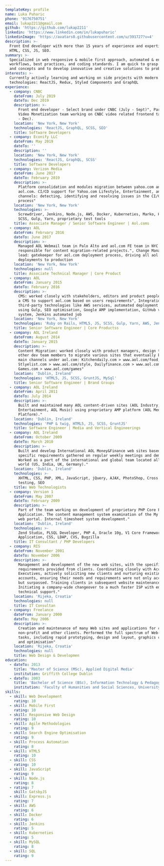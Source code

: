```yaml
---
templateKey: profile
name: Luka Puharic
phone: '9176750751'
email: lukap2211@gmail.com
github: 'https://github.com/lukap2211'
linkedin: 'https://www.linkedin.com/in/lukapuharic'
linkedinImage: 'https://avatars0.githubusercontent.com/u/391727?v=4'
description: >-
  Front End developer with more than 15 years of experience and expertise in
  HTML, CSS, JS, SEO.
summary: >-
  Specialized in web responsive & mobile first approach, automated & enhanced
  workflows, best practices, and coding standards. I am quick to grasp new ideas
  and concepts and to develop innovative and creative solutions to problems
interests: >-
  Currently actively learning and working on side projects with modern
  technologies: ReactJS, Redux, Styled Components and GraphQL
experience:
  - company: CNBC
    dateFrom: July 2019
    dateTo: Dec 2019
    description: >-
      Front end developer - Select brand under CNBC (July - Sept)", Part of the
      Video Monetization team working on CNBC video related frontend tasks (Oct
      - Dec).
    location: 'New York, New York'
    technologies: 'ReactJS, GraphQL, SCSS, SEO'
    title: Software Developers
  - company: Econify LLC
    dateFrom: May 2019
    dateTo: ''
    description: ''
    location: 'New York, New York'
    technologies: 'ReactJS, GraphQL, SCSS'
    title: Software Developers
  - company: Verizon Media
    dateFrom: June 2017
    dateTo: February 2019
    description: >-
      Platform consolidation and modules migration between yahoo.com and
      aol.com. CI/CD support for Yahoo.com Lifestyle, Entertainment, and Sports
      channels: detecting, identifying and resolving issues in the CI/CD
      process"
    location: 'New York, New York'
    technologies: >-
      Screwdriver, Jenkins, Node.js, AWS, Docker, Kuberneties, Marko, HTML5, JS,
      SCSS, Gulp, Yarn, proprietary test tools
    title: Associate Manager / Senior Software Engineer | Aol.coms
  - company: AOL
    dateFrom: February 2016
    dateTo: June 2017
    description: >-
      Managed AOL Webmail team in Palo Alto and aol.com FE team in NYC
      responsible for content migration-related projects.", Change Management
      lead: gatekeeper for aol.com deployment process, driving all aol.com
      deployments to production
    location: 'New York, New York'
    technologies: null
    title: Associate Technical Manager | Core Product
  - company: AOL
    dateFrom: January 2015
    dateTo: February 2016
    description: >-
      CMS: worked closely with stakeholders, editors and product people to build
      a CMS to support aol.com based on users requirements", Integration with
      third-party technologies like AWS services, automated deployment tasks
      using Gulp, SEO optimisation, Google AMP implementation, GitHub versioning
      system, Jenkins automated job
    location: 'New York, New York'
    technologies: 'Ruby on Rails, HTML5, JS, SCSS, Gulp, Yarn, AWS, Jenkins, Google AMP'
    title: Senior Software Engineer | Core Productss
  - company: AOL Ireland
    dateFrom: August 2014
    dateTo: January 2015
    description: >-
      Content Migration: worked closely with product managers, design team and
      other dev team members to migrate various sites that eventually became
      main channels under aol.com: Kitchendaily.com > www.aol.com/food,
      Stlyelist.com > www.aol.com/style, Dailyfinance.com > www.aol.com/finance,
      Games.com > www.aol.com/games"
    location: 'Dublin, Ireland'
    technologies: 'HTML5, JS, SCSS, GruntJS, MySql'
    title: Senior Software Engineer | Brand Groups
  - company: AOL Ireland
    dateFrom: April 2011
    dateTo: July 2014
    description: >-
      Built and maintained many AOL content-driven sites (AOL Industry, AOL
      Entertainment, AOL Music) using proprietary AMP platform (AOL Media
      Platform)."
    location: 'Dublin, Ireland'
    technologies: 'PHP & twig, HTML5, JS, SCSS, GruntJS'
    title: Software Engineer | Media and Vertical Engineerings
  - company: AOL Ireland
    dateFrom: October 2009
    dateTo: March 2010
    description: >-
      Built and develop International AOL Money&Finance web sites based on
      specific requirements gathered on regular weekly meetings and demos.
      Worked as a part of the international and global team located all over the
      world (US, India, UK, Germany)."
    location: 'Dublin, Ireland'
    technologies: >-
      XHTML, CSS, PHP, XML, JavaScript, jQuery, AJAX, PhotoShop, Cross browser
      testing, SEO
    title: Web Technologists
  - company: Version 1
    dateFrom: May 2007
    dateTo: February 2009
    description: >-
      Part of the team working on development of proprietary PHP Core Framework
      Application. The content management system examination of the My Version 1
      web portal. Internal timesheet system development."
    location: 'Dublin, Ireland'
    technologies: >-
      Zend Studio, PLSQL Developer, PHP 4, Oracle 10g, V1 Core Framework
      Application, CSS, LDAP, CVS, Bugzilla
    title: IT Consultant / PHP Developers
  - company: RIS
    dateFrom: November 2001
    dateTo: November 2006
    description: >-
      Management and development of the new web sites, with the specific
      requirements provided from clients. Coordinating closely with Account
      Executives, actively soliciting new clients and nurturing existing client
      accounts, ensuring their needs and requirements were not only accommodated
      but surpassed. Training clients in subsequent website maintenance.
      Initiating a company-wide changeover to a much faster ISP with enhanced
      technical support."
    location: 'Rijeka, Croatia'
    technologies: null
    title: IT Consultan
  - company: Freelance
    dateFrom: January 2000
    dateTo: May 2006
    description: >-
      Creation and maintenance of many Web sites and applications for corporate,
      non-profit and other clients. Performed the full spectrum of Web-related
      tasks, including rapid prototyping, design and layout, graphics creation
      and optimisation"
    location: 'Rijeka, Croatia'
    technologies: null
    title: Web Design & Developmen
education:
  - dateTo: 2013
    title: 'Master of Science (MSc), Applied Digital Media'
    institution: Griffith College Dublin
  - dateTo: 2003
    title: 'Bachelor of Science (BSc), Information Technology & Pedagogy'
    institution: 'Faculty of Humanities and Social Sciences, University of Rijeka'
skills:
  - skill: Web Development
    rating: 10
  - skill: Mobile First
    rating: 10
  - skill: Responsive Web Design
    rating: 10
  - skill: Agile Methodologies
    rating: 9
  - skill: Search Engine Optimisation
    rating: 9
  - skill: Process Automation
    rating: 8
  - skill: HTML5
    rating: 10
  - skill: CSS
    rating: 10
  - skill: JavaScript
    rating: 9
  - skill: Node.js
    rating: 8
  - rating: 7
    skill: GatsbyJS
  - skill: Express.js
    rating: 7
  - skill: AWS
    rating: 6
  - skill: Docker
    rating: 6
  - skill: Jenkins
    rating: 5
  - skill: Kuberneties
    rating: 5
  - skill: MySQL
    rating: 8
  - skill: SQL
    rating: 9
---
```

